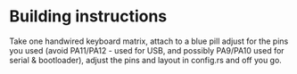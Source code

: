 # Building instructions

Take one handwired keyboard matrix,
attach to a blue pill
adjust for the pins you used (avoid PA11/PA12 - used for USB,
and possibly PA9/PA10 used for serial & bootloader),
adjust the pins and layout in config.rs and off you go.